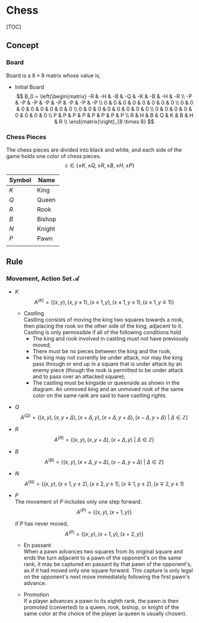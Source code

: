 # Chess

[TOC]

## Concept

### Board  
Board is a $8 \times 8$ matrix whose value is,

- Initial Board  
  $$
  B_0 = \left(\begin{matrix}
    -R & -H & -B & -Q & -K & -B & -H & -R  \\
    -P & -P & -P & -P & -P & -P & -P & -P  \\
    0 & 0 & 0 & 0 & 0 & 0 & 0 & 0  \\
    0 & 0 & 0 & 0 & 0 & 0 & 0 & 0  \\
    0 & 0 & 0 & 0 & 0 & 0 & 0 & 0  \\
    0 & 0 & 0 & 0 & 0 & 0 & 0 & 0  \\
    P & P & P & P & P & P & P & P  \\
    R & H & B & Q & K & B & H & R  \\
  \end{matrix}\right)_{8 \times 8}
  $$

### Chess Pieces  
The chess pieces are divided into black and white, and each side of the game holds one color of chess pieces.    
$$
c \in \{\pm K, \pm Q, \pm R, \pm B, \pm H, \pm P\}
$$

|Symbol|Name|
|---|---|
| $K$ | King |
| $Q$ | Queen |
| $R$ | Rook |
| $B$ | Bishop |
| $N$ | Knight |
| $P$ | Pawn |
|||

## Rule 

### Movement, Action Set $\mathcal A$

- $K$  
  $$
  A^{(K)} = \{(x, y), (x, y \pm 1), (x \pm 1, y), (x \pm 1, y \pm 1), (x \pm 1, y \mp 1)\}
  $$

  - Castling  
    Castling consists of moving the king two squares towards a rook, then placing the rook on the other side of the king, adjacent to it. Castling is only permissible if all of the following conditions hold
      - The king and rook involved in castling must not have previously moved; 
      - There must be no pieces between the king and the rook; 
      - The king may not currently be under attack, nor may the king pass through or end up in a square that is under attack by an enemy piece (though the rook is permitted to be under attack and to pass over an attacked square); 
      - The castling must be kingside or queenside as shown in the diagram. An unmoved king and an unmoved rook of the same color on the same rank are said to have castling rights.

- $Q$  
  $$
  A^{(Q)} = \{(x, y), (x, y + \Delta), (x + \Delta, y), (x + \Delta, y + \Delta), (x - \Delta, y + \Delta) \ |\ \Delta \in \mathbb Z\}
  $$

- $R$  
  $$
  A^{(R)} = \{(x, y), (x, y + \Delta), (x + \Delta, y) \ |\ \Delta \in \mathbb Z\}
  $$

- $B$  
  $$
  A^{(B)} = \{(x, y), (x + \Delta, y + \Delta), (x - \Delta, y + \Delta) \ |\ \Delta \in \mathbb Z\}
  $$

- $N$  
  $$A^{(N)} = \{(x, y), (x \pm 1, y \pm 2), (x \pm 2, y \pm 1), (x \mp 1, y \pm 2), (x \mp 2, y \pm 1)$$

- $P$  
  The movement of $P$ includes only one step forward.
  $$
  A^{(P)} = \{(x, y), (x + 1, y)\}
  $$

  if $P$ has never moved,
  $$
  A^{(P)} = \{(x, y), (x + 1, y), (x + 2, y)\}
  $$

  - En passant  
    When a pawn advances two squares from its original square and ends the turn adjacent to a pawn of the opponent's on the same rank, it may be captured en passant by that pawn of the opponent's, as if it had moved only one square forward. This capture is only legal on the opponent's next move immediately following the first pawn's advance.

  - Promotion  
    If a player advances a pawn to its eighth rank, the pawn is then promoted (converted) to a queen, rook, bishop, or knight of the same color at the choice of the player (a queen is usually chosen).